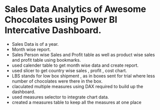 # Sales Data Analytics of Awesome Chocolates using Power BI Intercative Dashboard.
  - Sales Data is of a year.
  - Month wise report.
  - Sales Person wise Sales and Profit table as well as product wise sales and profit table using bookmarks.
  - used calender table to get month wise data and create report.
  - used slicer to get country wise sales , profit , cost chart.
  - LBS stands for low box shipment , as in boxes sent for trial where less number of chocolates were there in the box.
  - claculated multiple measures using DAX required to build up the dashboard.
  - used measures selector to integrate chart data.
  - created a measures table to keep all the measures at one place

